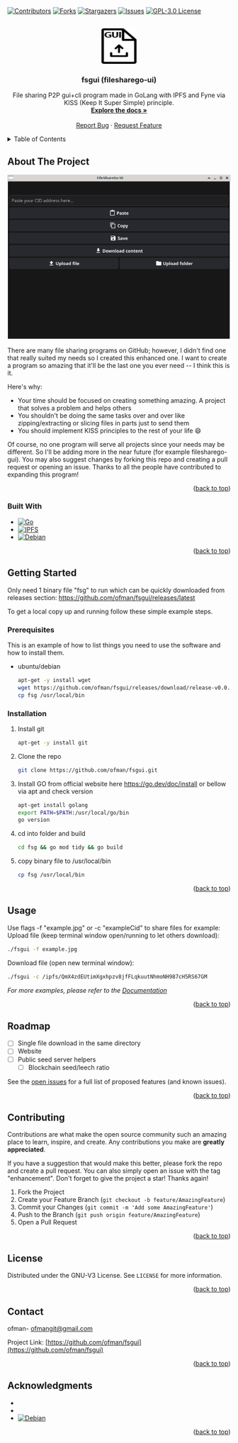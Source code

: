 <!-- Improved compatibility of back to top link: See: https://github.com/othneildrew/Best-README-Template/pull/73 -->
<a name="readme-top"></a>
<!--
*** Thanks for checking out the Best-README-Template. If you have a suggestion
*** that would make this better, please fork the repo and create a pull request
*** or simply open an issue with the tag "enhancement".
*** Don't forget to give the project a star!
*** Thanks again! Now go create something AMAZING! :D
-->



<!-- PROJECT SHIELDS -->
<!--
*** I'm using markdown "reference style" links for readability.
*** Reference links are enclosed in brackets [ ] instead of parentheses ( ).
*** See the bottom of this document for the declaration of the reference variables
*** for contributors-url, forks-url, etc. This is an optional, concise syntax you may use.
*** https://www.markdownguide.org/basic-syntax/#reference-style-links
-->
[![Contributors][contributors-shield]][contributors-url]
[![Forks][forks-shield]][forks-url]
[![Stargazers][stars-shield]][stars-url]
[![Issues][issues-shield]][issues-url]
[![GPL-3.0 License][license-shield]][license-url]



<!-- PROJECT LOGO -->
<br />
<div align="center">
  <a href="https://github.com/ofman/fsgui">
    <img src="img/logo.png" alt="Logo" width="80" height="80">
  </a>

<h3 align="center">fsgui (filesharego-ui)</h3>

  <p align="center">
    File sharing P2P gui+cli program made in GoLang with IPFS and Fyne via KISS (Keep It Super Simple) principle. 
    <br />
    <a href="https://github.com/ofman/fsgui"><strong>Explore the docs »</strong></a>
    <br />
    <br />
    <!-- <a href="https://github.com/ofman/fsgui">View Online Demo</a>
    · -->
    <a href="https://github.com/ofman/fsgui/issues">Report Bug</a>
    ·
    <a href="https://github.com/ofman/fsgui/issues">Request Feature</a>
  </p>
</div>



<!-- TABLE OF CONTENTS -->
<details>
  <summary>Table of Contents</summary>
  <ol>
    <li>
      <a href="#about-the-project">About The Project</a>
      <ul>
        <li><a href="#built-with">Built With</a></li>
      </ul>
    </li>
    <li>
      <a href="#getting-started">Getting Started</a>
      <ul>
        <li><a href="#prerequisites">Prerequisites</a></li>
        <li><a href="#installation">Installation</a></li>
      </ul>
    </li>
    <li><a href="#usage">Usage</a></li>
    <li><a href="#roadmap">Roadmap</a></li>
    <li><a href="#contributing">Contributing</a></li>
    <li><a href="#license">License</a></li>
    <li><a href="#contact">Contact</a></li>
    <li><a href="#acknowledgments">Acknowledgments</a></li>
  </ol>
</details>



<!-- ABOUT THE PROJECT -->
## About The Project

[![FileShareGo-cli Screen Shot][product-screenshot]](img/screenshot.png)

There are many file sharing programs on GitHub; however, I didn't find one that really suited my needs so I created this enhanced one. I want to create a program so amazing that it'll be the last one you ever need -- I think this is it.

Here's why:
* Your time should be focused on creating something amazing. A project that solves a problem and helps others
* You shouldn't be doing the same tasks over and over like zipping/extracting or slicing files in parts just to send them
* You should implement KISS principles to the rest of your life :smile:

Of course, no one program will serve all projects since your needs may be different. So I'll be adding more in the near future (for example filesharego-gui). You may also suggest changes by forking this repo and creating a pull request or opening an issue. Thanks to all the people have contributed to expanding this program!

<p align="right">(<a href="#readme-top">back to top</a>)</p>



### Built With

* [![Go][go.dev]][go-url]
* [![IPFS][ipfs.tech]][ipfs-url]
* [![Debian][debian.org]][debian-url]

<p align="right">(<a href="#readme-top">back to top</a>)</p>



<!-- GETTING STARTED -->
## Getting Started

Only need 1 binary file "fsg" to run which can be quickly downloaded from releases section: https://github.com/ofman/fsgui/releases/latest

To get a local copy up and running follow these simple example steps.

### Prerequisites

This is an example of how to list things you need to use the software and how to install them.


* ubuntu/debian
  ```sh
  apt-get -y install wget
  wget https://github.com/ofman/fsgui/releases/download/release-v0.0.1/fsg
  cp fsg /usr/local/bin
  ```

### Installation

1. Install git
   ```sh
   apt-get -y install git
   ```
2. Clone the repo
   ```sh
   git clone https://github.com/ofman/fsgui.git
   ```
3. Install GO from official website here https://go.dev/doc/install or bellow via apt and check version
   ```sh
   apt-get install golang
   export PATH=$PATH:/usr/local/go/bin
   go version
   ```
4. cd into folder and build
   ```sh
   cd fsg && go mod tidy && go build
   ```
5. copy binary file to /usr/local/bin
   ```sh
   cp fsg /usr/local/bin
   ```

<p align="right">(<a href="#readme-top">back to top</a>)</p>



<!-- USAGE EXAMPLES -->
## Usage

Use flags -f "example.jpg" or -c "exampleCid" to share files for example:
Upload file (keep terminal window open/running to let others download):
   ```sh
   ./fsgui -f example.jpg
   ```
Download file (open new terminal window):
   ```sh
   ./fsgui -c /ipfs/QmX4zdEUtimXgxhpzv8jfFLqkuutNhmoNH987cH5RS67GM
   ```

_For more examples, please refer to the [Documentation](https://oofman.github.com/fsg-site)_

<p align="right">(<a href="#readme-top">back to top</a>)</p>



<!-- ROADMAP -->
## Roadmap

- [ ] Single file download in the same directory
- [ ] Website
- [ ] Public seed server helpers
    - [ ] Blockchain seed/leech ratio

See the [open issues](https://github.com/ofman/fsgui/issues) for a full list of proposed features (and known issues).

<p align="right">(<a href="#readme-top">back to top</a>)</p>



<!-- CONTRIBUTING -->
## Contributing

Contributions are what make the open source community such an amazing place to learn, inspire, and create. Any contributions you make are **greatly appreciated**.

If you have a suggestion that would make this better, please fork the repo and create a pull request. You can also simply open an issue with the tag "enhancement".
Don't forget to give the project a star! Thanks again!

1. Fork the Project
2. Create your Feature Branch (`git checkout -b feature/AmazingFeature`)
3. Commit your Changes (`git commit -m 'Add some AmazingFeature'`)
4. Push to the Branch (`git push origin feature/AmazingFeature`)
5. Open a Pull Request

<p align="right">(<a href="#readme-top">back to top</a>)</p>



<!-- LICENSE -->
## License

Distributed under the GNU-V3 License. See `LICENSE` for more information.

<p align="right">(<a href="#readme-top">back to top</a>)</p>



<!-- CONTACT -->
## Contact

ofman<!-- [@twitter_handle](https://twitter.com/twitter_handle) -->- ofmangit@gmail.com

Project Link: [https://github.com/ofman/fsgui](https://github.com/ofman/fsgui)

<p align="right">(<a href="#readme-top">back to top</a>)</p>



<!-- ACKNOWLEDGMENTS -->
## Acknowledgments

* []()
* []()
* [![Debian][debian.org]][debian-url]

<p align="right">(<a href="#readme-top">back to top</a>)</p>



<!-- MARKDOWN LINKS & IMAGES -->
<!-- https://www.markdownguide.org/basic-syntax/#reference-style-links -->
[contributors-shield]: https://img.shields.io/github/contributors/ofman/fsg.svg?style=for-the-badge
[contributors-url]: https://github.com/ofman/fsgui/graphs/contributors
[forks-shield]: https://img.shields.io/github/forks/ofman/fsg.svg?style=for-the-badge
[forks-url]: https://github.com/ofman/fsgui/network/members
[stars-shield]: https://img.shields.io/github/stars/ofman/fsg.svg?style=for-the-badge
[stars-url]: https://github.com/ofman/fsgui/stargazers
[issues-shield]: https://img.shields.io/github/issues/ofman/fsg.svg?style=for-the-badge
[issues-url]: https://github.com/ofman/fsgui/issues
[license-shield]: https://img.shields.io/github/license/ofman/fsg.svg?style=for-the-badge
[license-url]: https://github.com/ofman/fsgui/blob/master/LICENSE
[product-screenshot]: img/screenshot.png
[go.dev]: https://img.shields.io/badge/Go-00ADD8?style=for-the-badge&logo=go&logoColor=white
[go-url]: https://go.dev/
[ipfs.tech]: https://img.shields.io/badge/IPFS-Inter_Planetary_File_System-blue
[ipfs-url]: https://ipfs.tech/
[debian.org]: https://img.shields.io/badge/Debian-A81D33?style=for-the-badge&logo=debian&logoColor=white
[debian-url]: https://www.debian.org/distrib/